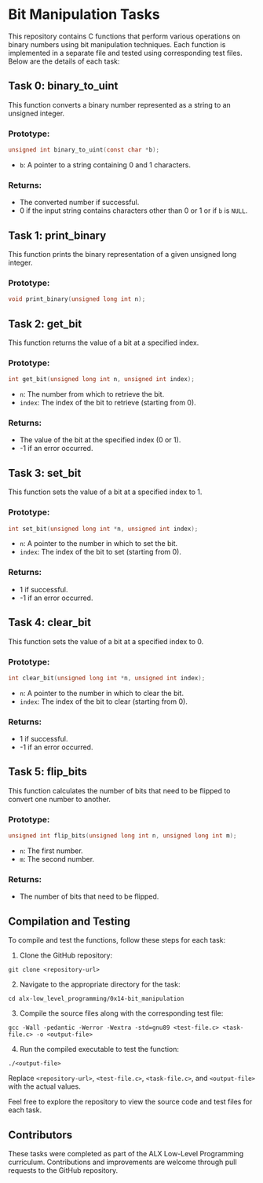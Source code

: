 # Bit Manipulation Tasks

This repository contains C functions that perform various operations on binary numbers using bit manipulation techniques. Each function is implemented in a separate file and tested using corresponding test files. Below are the details of each task:

## Task 0: binary_to_uint

This function converts a binary number represented as a string to an unsigned integer.

### Prototype:
```c
unsigned int binary_to_uint(const char *b);
```
- `b`: A pointer to a string containing 0 and 1 characters.

### Returns:
- The converted number if successful.
- 0 if the input string contains characters other than 0 or 1 or if `b` is `NULL`.

## Task 1: print_binary

This function prints the binary representation of a given unsigned long integer.

### Prototype:
```c
void print_binary(unsigned long int n);
```

## Task 2: get_bit

This function returns the value of a bit at a specified index.

### Prototype:
```c
int get_bit(unsigned long int n, unsigned int index);
```
- `n`: The number from which to retrieve the bit.
- `index`: The index of the bit to retrieve (starting from 0).

### Returns:
- The value of the bit at the specified index (0 or 1).
- -1 if an error occurred.

## Task 3: set_bit

This function sets the value of a bit at a specified index to 1.

### Prototype:
```c
int set_bit(unsigned long int *n, unsigned int index);
```
- `n`: A pointer to the number in which to set the bit.
- `index`: The index of the bit to set (starting from 0).

### Returns:
- 1 if successful.
- -1 if an error occurred.

## Task 4: clear_bit

This function sets the value of a bit at a specified index to 0.

### Prototype:
```c
int clear_bit(unsigned long int *n, unsigned int index);
```
- `n`: A pointer to the number in which to clear the bit.
- `index`: The index of the bit to clear (starting from 0).

### Returns:
- 1 if successful.
- -1 if an error occurred.

## Task 5: flip_bits

This function calculates the number of bits that need to be flipped to convert one number to another.

### Prototype:
```c
unsigned int flip_bits(unsigned long int n, unsigned long int m);
```
- `n`: The first number.
- `m`: The second number.

### Returns:
- The number of bits that need to be flipped.

## Compilation and Testing

To compile and test the functions, follow these steps for each task:

1. Clone the GitHub repository:
```
git clone <repository-url>
```

2. Navigate to the appropriate directory for the task:
```
cd alx-low_level_programming/0x14-bit_manipulation
```

3. Compile the source files along with the corresponding test file:
```
gcc -Wall -pedantic -Werror -Wextra -std=gnu89 <test-file.c> <task-file.c> -o <output-file>
```

4. Run the compiled executable to test the function:
```
./<output-file>
```

Replace `<repository-url>`, `<test-file.c>`, `<task-file.c>`, and `<output-file>` with the actual values.

Feel free to explore the repository to view the source code and test files for each task.

## Contributors

These tasks were completed as part of the ALX Low-Level Programming curriculum. Contributions and improvements are welcome through pull requests to the GitHub repository.

